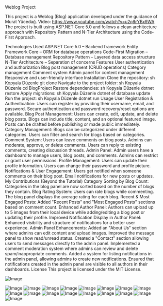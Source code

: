 Weblog Project

This project is a Weblog (Blog) application developed under the guidance of Murat Yücedağ.
Video: https://www.youtube.com/watch?v=u2q8rYBx9WA
The project is built using ASP.NET Core 5.0 and follows a clean architecture approach with Repository Pattern and N-Tier Architecture using the Code-First Approach.

Technologies Used
ASP.NET Core 5.0 – Backend framework
Entity Framework Core – ORM for database operations
Code-First Migration – Database management
Repository Pattern – Layered data access structure
N-Tier Architecture – Separation of concerns
Features
User authentication and authorization
Blog post management (CRUD operations)
Category management
Comment system
Admin panel for content management
Responsive and user-friendly interface
Installation
Clone the repository:
sh
Kopyala
Düzenle
git clone <repository-url>
Navigate to the project folder:
sh
Kopyala
Düzenle
cd BlogProject
Restore dependencies:
sh
Kopyala
Düzenle
dotnet restore
Apply migrations:
sh
Kopyala
Düzenle
dotnet ef database update
Run the project:
sh
Kopyala
Düzenle
dotnet run
Usage
User Registration & Authentication:
Users can register by providing their username, email, and password.
Secure authentication and password recovery/reset options are available.
Blog Post Management:
Users can create, edit, update, and delete blog posts.
Blogs can include title, content, and an optional featured image.
Posts can be drafted before publishing or made public immediately.
Category Management:
Blogs can be categorized under different categories.
Users can filter and search for blogs based on categories.
Comment System:
Users can leave comments on blog posts.
Admins can moderate, approve, or delete comments.
Users can reply to existing comments, creating discussion threads.
Admin Panel:
Admin users have a dashboard to manage users, blog posts, and comments.
Admins can restrict or grant user permissions.
Profile Management:
Users can update their profile information.
Users can change their password and profile picture.
Notifications & User Engagement:
Users get notified when someone comments on their blog post.
Email notifications for new posts or updates.
My Contributions (Beyond the Tutorial)
Category Sorting by Blog Count:
Categories in the blog panel are now sorted based on the number of blogs they contain.
Blog Rating System:
Users can rate blogs while commenting.
The blog panel displays the average rating for each blog.
Recent & Most Engaged Posts:
Added "Recent Posts" and "Most Engaged Posts" sections based on comment count.
Enhanced Author Panel:
Authors can upload up to 5 images from their local device while adding/editing a blog post or updating their profile.
Improved Notification Display in Author Panel:
Enhanced visibility and structure of notifications for a better user experience.
Admin Panel Enhancements:
Added an "About Us" section where admins can edit content and upload images.
Improved the message panel to show read/unread status.
Created a "Contact" section allowing users to send messages directly to the admin panel.
Implemented a comment moderation system where admins can review and delete spam/inappropriate comments.
Added a system for listing notifications in the admin panel, allowing admins to create new notifications.
Ensured that notifications created in the admin panel are visible to all authors in their dashboards.
License
This project is licensed under the MIT License.

![Image](https://github.com/user-attachments/assets/b1b560c3-feb1-4fd8-b209-579ff9efc203)

![Image](https://github.com/user-attachments/assets/8c614c12-ab9d-484d-ac65-f49fec02bfd4)
![Image](https://github.com/user-attachments/assets/31e6aca9-b164-41f6-8e0e-81cd7e38f332)
![Image](https://github.com/user-attachments/assets/c07450a0-8cd1-442a-8765-a2a401b0df41)
![Image](https://github.com/user-attachments/assets/93495449-2f5b-4c87-a899-1f2dcc0116ca)
![Image](https://github.com/user-attachments/assets/0f7f3b91-c8ab-42b0-8dde-8f8c5688ddba)
![Image](https://github.com/user-attachments/assets/32f43923-2c13-45a1-9b2c-60c515d9d199)
![Image](https://github.com/user-attachments/assets/440e5026-456a-49da-9040-c2bc0bcad6cb)
![Image](https://github.com/user-attachments/assets/263c853e-ed30-49df-b583-ff0066f32a54)
![Image](https://github.com/user-attachments/assets/303263ca-ffdd-4c0e-8dfd-ea57d2bb0d30)
![Image](https://github.com/user-attachments/assets/522bdfd0-bb74-459f-a8a8-b5af4603ae37)
![Image](https://github.com/user-attachments/assets/ae7cdf63-8e16-4d6d-9da5-2f0bce99b335)
![Image](https://github.com/user-attachments/assets/3df6b101-a7c8-481a-b423-2d4364a543a8)
![Image](https://github.com/user-attachments/assets/f5b9f423-5e13-4035-af67-8ea0841cc6db)
![Image](https://github.com/user-attachments/assets/d45e39a5-cefe-4373-b0fa-4827dd2cbab2)
![Image](https://github.com/user-attachments/assets/6dcdcf6e-c09a-4209-8e4d-edcd18602cf6)
![Image](https://github.com/user-attachments/assets/e300865d-8a6b-49b6-bea1-79ef3d6af3ac)
![Image](https://github.com/user-attachments/assets/f445de50-6ab3-446d-9cf4-dd05a727fd1c)


